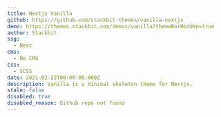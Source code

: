 ```yaml
---
title: Nextjs Vanilla
github: https://github.com/stackbit-themes/vanilla-nextjs
demo: https://themes.stackbit.com/demos/vanilla?themeBarHidden=true
author: Stackbit
ssg:
  - Next
cms:
  - No CMS
css:
  - SCSS
date: 2021-02-22T00:00:00.000Z
description: Vanilla is a minimal skeleton theme for Nextjs.
stale: false
disabled: true
disabled_reason: Github repo not found
---
```

